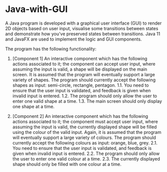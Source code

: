 # Java-with-GUI
A Java program is developed with a graphical user interface (GUI) to render 2D objects based on user input, visualise some transitions between states and demonstrate how you’ve preserved states between transitions. Java 11 and JavaFX are used to implement the logic and GUI components.

The program has the following functionality:

1.	[Component 1] An interactive component which has the following actions associated to it; the component can accept user input, where assuming the input is valid, a shape will be displayed on the main screen. It is assumed that the program will eventually support a large variety of shapes. The program should currently accept the following shapes as input: semi-circle, rectangle, pentagon. 
1.1.	You need to ensure that the user input is validated, and feedback is given when invalid input is entered. 
1.2.	The program should only allow the user to enter one valid shape at a time. 
1.3.	The main screen should only display one shape at a time.

2.	[Component 2] An interactive component which has the following actions associated to it; the component must accept user input, where assuming the input is valid, the currently displayed shape will be filled using the colour of the valid input. Again, it is assumed that the program will eventually support a large variety of colours. The program should currently accept the following colours as input: orange, blue, grey. 
2.1.	You need to ensure that the user input is validated, and feedback is given when invalid input is entered. 
2.2.	The program should only allow the user to enter one valid colour at a time. 
2.3.	The currently displayed shape should only be filled with one colour at a time.
